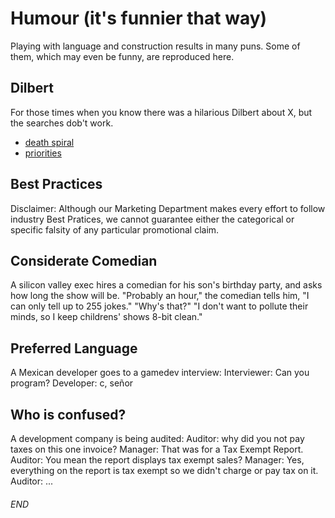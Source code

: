 # Humour (it's funnier that way)

Playing with language and construction results in many puns.
Some of them, which may even be funny, are reproduced here.

## Dilbert

For those times when you know there was a hilarious Dilbert about X, but the
searches dob't work.

* [death spiral](http://dilbert.com/strip/1996-02-29)
* [priorities](http://dilbert.com/strip/2015-02-14)


## Best Practices

Disclaimer: Although our Marketing Department makes every
effort to follow industry Best Pratices, we cannot guarantee
either the categorical or specific falsity of any particular
promotional claim.


## Considerate Comedian

A silicon valley exec hires a comedian for his son's birthday party, and asks
how long the show will be.
"Probably an hour," the comedian tells him, "I can only tell up to 255 jokes."
"Why's that?"
"I don't want to pollute their minds, so I keep childrens' shows 8-bit clean."


## Preferred Language

A Mexican developer goes to a gamedev interview:
Interviewer: Can you program?
Developer: c, señor


## Who is confused?

A development company is being audited:
Auditor: why did you not pay taxes on this one invoice?
Manager: That was for a Tax Exempt Report.
Auditor: You mean the report displays tax exempt sales?
Manager: Yes, everything on the report is tax exempt so we didn't charge or pay tax on it.
Auditor: ...


###### END
